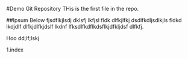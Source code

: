 #Demo Git Repository
THis is the first file in the repo.

##Ipsum Below
fjsdflkjlsdj dklsfj lkfjsl fldk dlfkjlfkj dsdlfkdljsdlkjls fldkd lkdjdlf dlfkjdlfkjdslf lkdnf lfksdlfkdflkdsflkjdfkljdsf dlfkfj.


Hoo dd;lf;lskj 

1.index